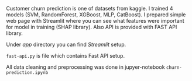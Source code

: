Customer churn prediction is one of datasets from kaggle.
I trained 4 models (SVM, RandomForest, XGBoost, MLP, CatBoost). 
I prepared simple web page with Streamlit where you can see what features were important for model in training (SHAP library). Also API is provided with FAST API library.

Under *app* directory you can find *Streamlit* setup.

```fast-api.py``` is file which contains Fast API setup.

All data cleaning and preprocessing was done in jupyer-notebook ```churn-prediction.ipynb```
